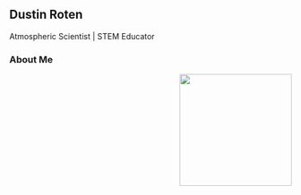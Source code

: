 ## Dustin Roten

Atmospheric Scientist | STEM Educator

### About Me
<p>
<img src="https://github.com/rotendd/rotendd.github.io/blob/master/PhysicsJump.PNG" width="200" height="200" align="right">
</p>

